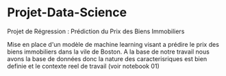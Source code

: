 # Projet-Data-Science
Projet de Régression : Prédiction du Prix des Biens Immobiliers


Mise en place d'un modèle de machine learning visant a prédire le prix des biens immobiliers dans la vile de Boston. A la base de notre travail nous avons la base de données donc la nature des caracterisriques est bien definie et le contexte reel de travail (voir notebook 01)
